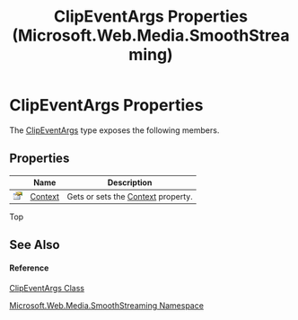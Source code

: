 ﻿---
title: ClipEventArgs Properties (Microsoft.Web.Media.SmoothStreaming)
TOCTitle: ClipEventArgs Properties
ms:assetid: Properties.T:Microsoft.Web.Media.SmoothStreaming.ClipEventArgs
ms:mtpsurl: https://msdn.microsoft.com/en-us/library/microsoft.web.media.smoothstreaming.clipeventargs_properties(v=VS.90)
ms:contentKeyID: 23961151
ms.date: 05/02/2012
mtps_version: v=VS.90
---

# ClipEventArgs Properties

The [ClipEventArgs](clipeventargs-class-microsoft-web-media-smoothstreaming_1.md) type exposes the following members.

## Properties

<table>
<thead>
<tr class="header">
<th> </th>
<th>Name</th>
<th>Description</th>
</tr>
</thead>
<tbody>
<tr class="odd">
<td><img src="images/Dd565996.pubproperty(en-us,VS.90).gif" title="Public property" alt="Public property" /></td>
<td><a href="clipeventargs-context-property-microsoft-web-media-smoothstreaming_1.md">Context</a></td>
<td>Gets or sets the <a href="clipeventargs-context-property-microsoft-web-media-smoothstreaming_1.md">Context</a> property.</td>
</tr>
</tbody>
</table>


Top

## See Also

#### Reference

[ClipEventArgs Class](clipeventargs-class-microsoft-web-media-smoothstreaming_1.md)

[Microsoft.Web.Media.SmoothStreaming Namespace](microsoft-web-media-smoothstreaming-namespace_1.md)

